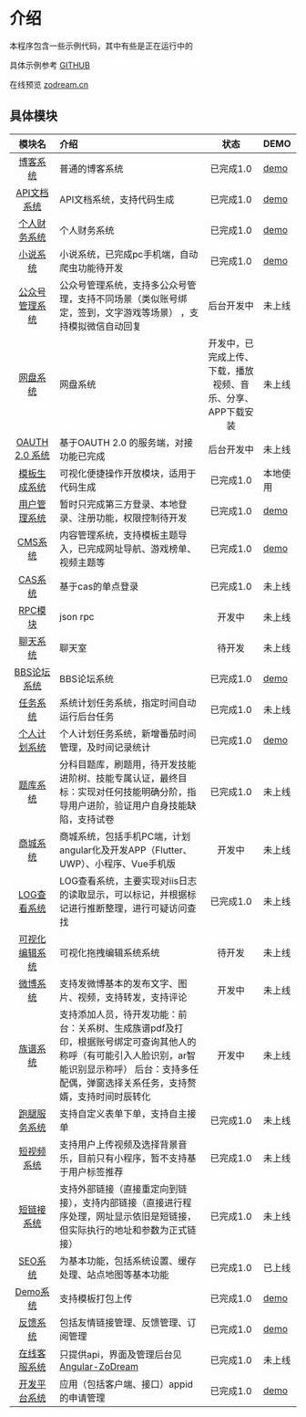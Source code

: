 # 介绍

本程序包含一些示例代码，其中有些是正在运行中的

具体示例参考 [GITHUB](https://github.com/zx648383079/PHP-ZoDream)

在线预览 [zodream.cn](https://zodream.cn)

## 具体模块


| 模块名                                                                                   | 介绍                                                                                         | 状态                                                           | DEMO                              |
| :--------------------------------------------------------------------------------------: | :------------------------------------------------------------------------------------------- | :------------------------------------------------------------: | :-------------------------------- |
| [博客系统](https://github.com/zx648383079/PHP-ZoDream/tree/master/Module/Blog)           | 普通的博客系统                                                                               | 已完成1.0                                                      | [demo](https://zodream.cn/blog)    |
| [API文档系统](https://github.com/zx648383079/PHP-ZoDream/tree/master/Module/Document)    | API文档系统，支持代码生成                                                                                 | 已完成1.0                                                      | [demo](https://zodream.cn/doc)                            |
| [个人财务系统](https://github.com/zx648383079/PHP-ZoDream/tree/master/Module/Finance)    | 个人财务系统                                                                                 | 已完成1.0                                                      | [demo](https://zodream.cn/finance) |
| [小说系统](https://github.com/zx648383079/PHP-ZoDream/tree/master/Module/Book)           | 小说系统，已完成pc手机端，自动爬虫功能待开发                                                 | 已完成1.0                                                      | [demo](https://zodream.cn/book)                            |
| [公众号管理系统](https://github.com/zx648383079/PHP-ZoDream/tree/master/Module/WeChat)   | 公众号管理系统，支持多公众号管理，支持不同场景（类似账号绑定，签到，文字游戏等场景） ，支持模拟微信自动回复                                                           | 后台开发中                                                     | 未上线                            |
| [网盘系统](https://github.com/zx648383079/PHP-ZoDream/tree/master/Module/Disk)           | 网盘系统                                                                                     | 开发中，已完成上传、下载，播放视频、音乐、分享、APP下载安装 | 未上线                            |
| [OAUTH 2.0 系统](https://github.com/zodream/oauth)                                       | 基于OAUTH 2.0 的服务端，对接功能已完成                                                       | 后台开发中                                                     | 未上线                            |
| [模板生成系统](https://github.com/zodream/gzo)                                           | 可视化便捷操作开放模块，适用于代码生成                                                       | 已完成1.0                                                      | 本地使用                          |
| [用户管理系统](https://github.com/zx648383079/PHP-ZoDream/tree/master/Module/Auth)       | 暂时只完成第三方登录、本地登录、注册功能，权限控制待开发                                     | 已完成1.0                                                      | [demo](https://zodream.cn/auth)    |
| [CMS系统](https://github.com/zx648383079/PHP-ZoDream/tree/master/Module/CMS)             | 内容管理系统，支持模板主题导入，已完成网址导航、游戏榜单、视频主题等                                                                                | 已完成1.0                                                         | [demo](https://zodream.cn/cms)                            |
| [CAS系统](https://github.com/zx648383079/PHP-ZoDream/tree/master/Module/Cas)             | 基于cas的单点登录                                                                            | 已完成1.0                                                         | 未上线                            |
| [RPC模块](https://github.com/zx648383079/PHP-ZoDream/tree/master/Module/RPC)             | json rpc                                                                            | 开发中                                                         | 未上线                            |
| [聊天系统](https://github.com/zx648383079/PHP-ZoDream/tree/master/Module/Chat)           | 聊天室                                                                                       | 待开发                                                         | 未上线                            |
| [BBS论坛系统](https://github.com/zx648383079/PHP-ZoDream/tree/master/Module/Forum)       | BBS论坛系统                                                                                  | 已完成1.0                                                         | [demo](https://zodream.cn/forum)                            |
| [任务系统](https://github.com/zx648383079/PHP-ZoDream/tree/master/Module/Schedule)       | 系统计划任务系统，指定时间自动运行后台任务                                                                                | 已完成1.0                                                         | 未上线                            |
| [个人计划系统](https://github.com/zx648383079/PHP-ZoDream/tree/master/Module/Task)       | 个人计划任务系统，新增番茄时间管理，及时间记录统计                                                                                 | 已完成1.0                                                         | [demo](https://zodream.cn/task)                           |
| [题库系统](https://github.com/zx648383079/PHP-ZoDream/tree/master/Module/Exam)       | 分科目题库，刷题用，待开发技能进阶树、技能专属认证，最终目标：实现对任何技能明确分阶，指导用户进阶，验证用户自身技能缺陷，支持试卷               | 已完成1.0                                                         | 未上线                            |
| [商城系统](https://github.com/zx648383079/PHP-ZoDream/tree/master/Module/Shop)           | 商城系统，包括手机PC端，计划angular化及开发APP（Flutter、UWP）、小程序、Vue手机版                                                                                   | 开发中                                                         | 未上线                            |
| [LOG查看系统](https://github.com/zx648383079/PHP-ZoDream/tree/master/Module/LogView)     | LOG查看系统，主要实现对iis日志的读取显示，可以标记，并根据标记进行推断整理，进行可疑访问查找 | 已完成1.0                                                         | 未上线                            |
| [可视化编辑系统](https://github.com/zx648383079/PHP-ZoDream/tree/master/Module/Template) | 可视化拖拽编辑系统系统                                                                       | 待开发                                                         | 未上线                            |
| [微博系统](https://github.com/zx648383079/PHP-ZoDream/tree/master/Module/MicroBlog) | 支持发微博基本的发布文字、图片、视频，支持转发，支持评论                                                                       | 开发中                                                         | 未上线                            |
| [族谱系统](https://github.com/zx648383079/PHP-ZoDream/tree/master/Module/Family) | 支持添加人员，待开发功能：前台：关系树、生成族谱pdf及打印，根据账号绑定可查询其他人的称呼（有可能引入人脸识别，ar智能识别显示称呼）  后台：支持多任配偶，弹窗选择关系任务，支持赘婿，支持时间时辰转化                                                                       | 开发中                                                         | 未上线                            |
| [跑腿服务系统](https://github.com/zx648383079/PHP-ZoDream/tree/master/Module/Legwork) | 支持自定义表单下单，支持自主接单                                                                       | 已完成1.0                                                         | 未上线                            |
| [短视频系统](https://github.com/zx648383079/PHP-ZoDream/tree/master/Module/Video) | 支持用户上传视频及选择背景音乐，目前只有小程序，暂不支持基于用户标签推荐                                                                       | 已完成1.0                                                         | 未上线                            |
| [短链接系统](https://github.com/zx648383079/PHP-ZoDream/tree/master/Module/Short) | 支持外部链接（直接重定向到链接），支持内部链接（直接进行程序处理，网址显示依旧是短链接，但实际执行的地址和参数为正式链接）                                                                       | 已完成1.0                                                         | 未上线                            |
| [SEO系统](https://github.com/zx648383079/PHP-ZoDream/tree/master/Module/SEO) |   为基本功能，包括系统设置、缓存处理、站点地图等基本功能                                                                     | 已完成1.0                                                         | 已上线                            |
| [Demo系统](https://github.com/zx648383079/PHP-ZoDream/tree/master/Module/Demo) |  支持模板打包上传                                                                     | 已完成1.0                                                         | [demo](https://zodream.cn/demo)                        |
| [反馈系统](https://github.com/zx648383079/PHP-ZoDream/tree/master/Module/Contact) |  包括友情链接管理、反馈管理、订阅管理                                                                     | 已完成1.0                                                         | [demo](https://zodream.cn/)                        |
| [在线客服系统](https://github.com/zx648383079/PHP-ZoDream/tree/master/Module/OnlineService) |  只提供api，界面及管理后台见[Angular-ZoDream](https://github.com/zx648383079/Angular-ZoDream)                                                                     | 已完成1.0                                                         | 未上线                        |
| [开发平台系统](https://github.com/zx648383079/PHP-ZoDream/tree/master/Module/OpenPlatform) |  应用（包括客户端、接口）appid的申请管理                                                                     | 已完成1.0                                                         | [demo](https://zodream.cn/)                        |
